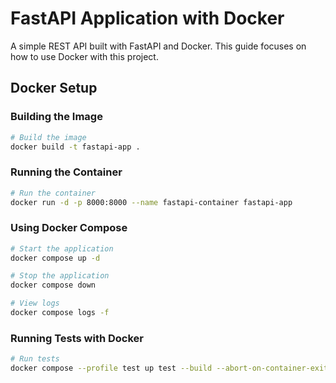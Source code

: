 # FastAPI Application with Docker

A simple REST API built with FastAPI and Docker. This guide focuses on how to use Docker with this project.

## Docker Setup

### Building the Image

```bash
# Build the image
docker build -t fastapi-app .
```

### Running the Container

```bash
# Run the container
docker run -d -p 8000:8000 --name fastapi-container fastapi-app
```

### Using Docker Compose

```bash
# Start the application
docker compose up -d

# Stop the application
docker compose down

# View logs
docker compose logs -f
```

### Running Tests with Docker

```bash
# Run tests
docker compose --profile test up test --build --abort-on-container-exit

```
